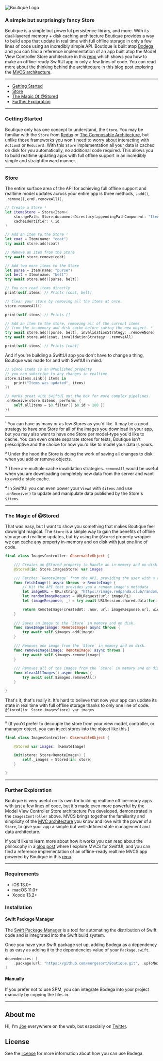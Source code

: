 ![Boutique Logo](Images/logo.jpg)

### A simple but surprisingly fancy Store

Boutique is a simple but powerful persistence library, and more. With its dual-layered memory + disk caching architecture Boutique provides a way to build apps that update in real time with full offline storage in only a few lines of code using an incredibly simple API. Boutique is built atop [Bodega](https://github.com/mergesort/Bodega), and you can find a reference implementation of an app built atop the Model View Controller Store architecture in this [repo](https://github.com/mergesort/MVCS) which shows you how to make an offline-ready SwiftUI app in only a few lines of code. You can read more about the thinking behind the architecture in this blog post exploring the [MVCS architecture](https://build.ms/2022/06/22/model-view-controller-store).

---

* [Getting Started](#getting-started)
* [Store](#store)
* [The Magic Of @Stored](#the-magic-of-stored)
* [Further Exploration](#further-exploration)

---

### Getting Started

Boutique only has one concept to understand, the `Store`. You may be familiar with the `Store` from [Redux](https://redux.js.org/) or [The Composable Architecture](https://github.com/pointfreeco/swift-composable-architecture), but unlike those frameworks you won't need to worry about interacting with `Action`s or `Reducer`s. With this `Store` implementation all your data is cached on disk for you automatically, no additional code required. This allows you to build realtime updating apps with full offline support in an incredibly simple and straightforward manner.

---

### Store

The entire surface area of the API for achieving full offline support and realtime model updates across your entire app is three methods, `.add()`, `.remove()`, and `.removeAll()`.

```swift
// Create a Store ¹
let itemsStore = Store<Item>(
    storagePath: Store.documentsDirectory(appendingPathComponent: "Items"),
    cacheIdentifier: \.id
)

// Add an item to the Store ²
let coat = Item(name: "coat")
try await store.add(coat)

// Remove an item from the Store
try await store.remove(coat)

// Add two more items to the Store
let purse = Item(name: "purse")
let belt = Item(name: "belt")
try await store.add([purse, belt])

// You can read items directly
print(self.items) // Prints [coat, belt]

// Clear your store by removing all the items at once.
store.removeAll()

print(self.items) // Prints []

// Add an item to the store, removing all of the current items 
// from the in-memory and disk cache before saving the new object. ³
try await store.add([purse, belt], invalidationStrategy: .removeNone)
try await store.add(coat, invalidationStrategy: .removeAll)

print(self.items) // Prints [coat]
```

And if you're building a SwiftUI app you don't have to change a thing, Boutique was made for and with SwiftUI in mind.

```swift
// Since items is an @Published property 
// you can subscribe to any changes in realtime.
store.$items.sink({ items in
    print("Items was updated", items)
})

// Works great with SwiftUI out the box for more complex pipelines.
.onReceive(store.$items, perform: {
    self.allItems = $0.filter({ $0.id > 100 })
})
```
---

¹ You can have as many or as few Stores as you'd like. It may be a good strategy to have one Store for all of the images you download in your app, but you may also want to have one Store per model-type you'd like to cache. You can even create separate stores for tests, Boutique isn't prescriptive and the choice for how you'd like to model your data is yours.
  
² Under the hood the Store is doing the work of saving all changes to disk when you add or remove objects.

³ There are multiple cache invalidation strategies. `removeAll` would be useful when you are downloading completely new data from the server and want to avoid a stale cache.

⁴ In SwiftUI you can even power your `View`s with `$items` and use `.onReceive()` to update and manipulate data published by the Store's `$items`.

---

### The Magic of @Stored

That was easy, but I want to show you something that makes Boutique feel downright magical. The `Store` is a simple way to gain the benefits of offline storage and realtime updates, but by using the `@Stored` property wrapper we can cache any property in-memory and on disk with just one line of code.

```swift
final class ImagesController: ObservableObject {

    /// Creates an @Stored property to handle an in-memory and on-disk cache of images. ⁵
    @Stored(in: Store.imagesStore) var images

    /// Fetches `RemoteImage` from the API, providing the user with a red panda if the request succeeds.
    func fetchImage() async throws -> RemoteImage {
        // Hit the API that provides you a random image's metadata
        let imageURL = URL(string: "https://image.redpanda.club/random/json")!
        let randomImageRequest = URLRequest(url: imageURL)
        let (imageResponse, _) = try await URLSession.shared.data(for: randomImageRequest)

        return RemoteImage(createdAt: .now, url: imageResponse.url, width: imageResponse.width, height: imageResponse.height, imageData: imageResponse.imageData)
    }
  
    /// Saves an image to the `Store` in memory and on disk.
    func saveImage(image: RemoteImage) async throws {
        try await self.$images.add(image)
    }
  
    /// Removes one image from the `Store` in memory and on disk.
    func removeImage(image: RemoteImage) async throws {
        try await self.$images.remove(image)
    }
  
    /// Removes all of the images from the `Store` in memory and on disk.
    func clearAllImages() async throws {
        try await self.$images.removeAll()
    }

}
```

That's it, that's really it. It's hard to believe that now your app can update its state in real time with full offline storage thanks to only one line of code. `@Stored(in: Store.imagesStore) var images`

---

⁵ (If you'd prefer to decouple the store from your view model, controller, or manager object, you can inject stores into the object like this.)

```swift
final class ImagesController: ObservableObject {

    @Stored var images: [RemoteImage]

    init(store: Store<RemoteImage>) {
        self._images = Stored(in: store)
    }

}
```

---

### Further Exploration

Boutique is very useful on its own for building realtime offline-ready apps with just a few lines of code, but it's made even more powerful by the Model View Controller Store architecture I've developed, demonstrated in the `ImagesController` above. MVCS brings together the familiarity and simplicity of the [MVC architecture](https://developer.apple.com/library/archive/documentation/General/Conceptual/DevPedia-CocoaCore/MVC.html) you know and love with the power of a `Store`, to give your app a simple but well-defined state management and data architecture.

If you'd like to learn more about how it works you can read about the philosophy in a [blog post](https://build.ms/2022/06/22/model-view-controller-store) where I explore MVCS for SwiftUI, and you can find a reference implementation of an offline-ready realtime MVCS app powered by Boutique in this [repo](https://github.com/mergesort/MVCS).

---

### Requirements

- iOS 13.0+
- macOS 11.0+
- Xcode 13.2+

### Installation

#### Swift Package Manager

The [Swift Package Manager](https://www.swift.org/package-manager) is a tool for automating the distribution of Swift code and is integrated into the Swift build system.

Once you have your Swift package set up, adding Bodega as a dependency is as easy as adding it to the dependencies value of your `Package.swift`.

```swift
dependencies: [
    .package(url: "https://github.com/mergesort/Boutique.git", .upToNextMajor(from: "1.0.0"))
]
```

#### Manually

If you prefer not to use SPM, you can integrate Bodega into your project manually by copying the files in.

---

## About me

Hi, I'm [Joe](http://fabisevi.ch) everywhere on the web, but especially on [Twitter](https://twitter.com/mergesort).

## License

See the [license](LICENSE) for more information about how you can use Bodega.
